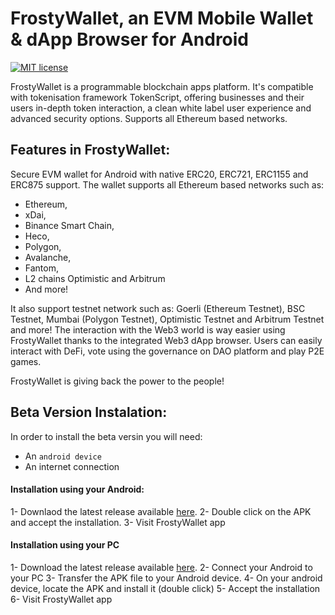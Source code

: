 # FrostyWallet, an EVM Mobile Wallet & dApp Browser for Android
[![MIT license](https://img.shields.io/badge/License-MIT-blue.svg)](https://github.com/mrcryptofrosty/FrostyWallet-android/blob/master/LICENSE)

FrostyWallet is a programmable blockchain apps platform. It's compatible with tokenisation framework TokenScript, offering businesses and their users in-depth token interaction, a clean white label user experience and advanced security options. Supports all Ethereum based networks.

## Features in FrostyWallet:

Secure EVM wallet for Android with native ERC20, ERC721, ERC1155 and ERC875 support. The wallet supports all Ethereum based networks such as:
- Ethereum, 
- xDai,
- Binance Smart Chain,
- Heco,
- Polygon,
- Avalanche,
- Fantom,
- L2 chains Optimistic and Arbitrum
- And more!

It also support testnet network such as: Goerli (Ethereum Testnet), BSC Testnet, Mumbai (Polygon Testnet), Optimistic Testnet and Arbitrum Testnet and more!
The interaction with the Web3 world is way easier using FrostyWallet thanks to the integrated Web3 dApp browser. Users can easily interact with DeFi, vote using the governance on DAO platform and play P2E games.

FrostyWallet is giving back the power to the people!

## Beta Version Instalation: 
In order to install the beta versin you will need:
- An `android device`
- An internet connection

#### Installation using your Android:
1- Downlaod the latest release available [here]().
2- Double click on the APK and accept the installation.
3- Visit FrostyWallet app

#### Installation using your PC
1- Download the latest release available [here]().
2- Connect your Android to your PC
3- Transfer the APK file to your Android device.
4- On your android device, locate the APK and install it (double click)
5- Accept the installation
6- Visit FrostyWallet app
